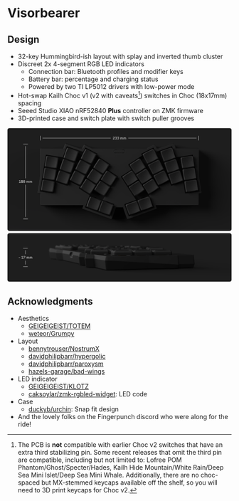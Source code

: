 # Visorbearer

## Design

- 32-key Hummingbird-ish layout with splay and inverted thumb cluster
- Discreet 2x 4-segment RGB LED indicators
   - Connection bar: Bluetooth profiles and modifier keys
   - Battery bar: percentage and charging status
   - Powered by two TI LP5012 drivers with low-power mode
- Hot-swap Kailh Choc v1 (v2 with caveats[^1]) switches in Choc (18x17mm) spacing
- Seeed Studio XIAO nRF52840 **Plus** controller on ZMK firmware
- 3D-printed case and switch plate with switch puller grooves

[^1]: The PCB is **not** compatible with earlier Choc v2 switches that have an extra third stabilizing pin. Some recent releases that omit the third pin are compatible, including but not limited to: Lofree POM Phantom/Ghost/Specter/Hades, Kailh Hide Mountain/White Rain/Deep Sea Mini Islet/Deep Sea Mini Whale. Additionally, there are no choc-spaced but MX-stemmed keycaps available off the shelf, so you will need to 3D print keycaps for Choc v2.

<picture>
  <source media="(prefers-color-scheme: dark)" srcset="docs/images/visorbearer-dimensions-dark.png">
  <source media="(prefers-color-scheme: light)" srcset="docs/images/visorbearer-dimensions-light.png">
  <img alt="Visorbearer keyboard dimensions" src="docs/images/visorbearer-dimensions-dark.png">
</picture>

## Acknowledgments

- Aesthetics
   - [GEIGEIGEIST/TOTEM](https://github.com/GEIGEIGEIST/TOTEM)
   - [weteor/Grumpy](https://github.com/weteor/Grumpy)
- Layout
   - [bennytrouser/NostrumX](https://github.com/bennytrouser/NostrumX)
   - [davidphilipbarr/hypergolic](https://github.com/davidphilipbarr/hypergolic)
   - [davidphilipbarr/paroxysm](https://github.com/davidphilipbarr/paroxysm)
   - [hazels-garage/bad-wings](https://github.com/hazels-garage/bad-wings/tree/master/v2)
- LED indicator
   - [GEIGEIGEIST/KLOTZ](https://github.com/GEIGEIGEIST/KLOTZ)
   - [caksoylar/zmk-rgbled-widget](https://github.com/caksoylar/zmk-rgbled-widget): LED code
- Case
   - [duckyb/urchin](https://github.com/duckyb/urchin): Snap fit design
- And the lovely folks on the Fingerpunch discord who were along for the ride!